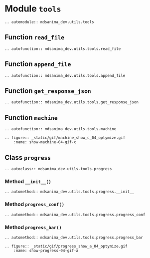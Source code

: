 # Module `tools`

```{eval-rst}
.. automodule:: mdsanima_dev.utils.tools
```

## Function `read_file`

```{eval-rst}
.. autofunction:: mdsanima_dev.utils.tools.read_file
```

## Function `append_file`

```{eval-rst}
.. autofunction:: mdsanima_dev.utils.tools.append_file
```

## Function `get_response_json`

```{eval-rst}
.. autofunction:: mdsanima_dev.utils.tools.get_response_json
```

## Function `machine`

```{eval-rst}
.. autofunction:: mdsanima_dev.utils.tools.machine
```

```{eval-rst}
.. figure:: _static/gif/machine_show_c_04_optymize.gif
    :name: show-machine-04-gif-c
```

## Class `progress`

```{eval-rst}
.. autoclass:: mdsanima_dev.utils.tools.progress
```

### Method ``__init__()``

```{eval-rst}
.. automethod:: mdsanima_dev.utils.tools.progress.__init__
```

### Method ``progress_conf()``

```{eval-rst}
.. automethod:: mdsanima_dev.utils.tools.progress.progress_conf
```

### Method ``progress_bar()``

```{eval-rst}
.. automethod:: mdsanima_dev.utils.tools.progress.progress_bar
```

```{eval-rst}
.. figure:: _static/gif/progress_show_a_04_optymize.gif
    :name: show-progress-04-gif-a
```
